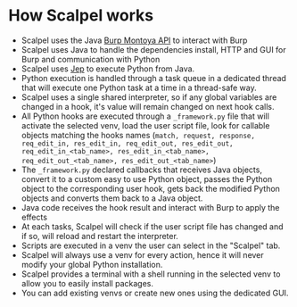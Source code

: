 # How Scalpel works

-   Scalpel uses the Java [Burp Montoya API](https://portswigger.net/burp/documentation/desktop/extensions) to interact with Burp
-   Scalpel uses Java to handle the dependencies install, HTTP and GUI for Burp and communication with Python
-   Scalpel uses [Jep](https://github.com/ninia/jep/) to execute Python from Java.
-   Python execution is handled through a task queue in a dedicated thread that will execute one Python task at a time in a thread-safe way.
-   Scalpel uses a single shared interpreter, so if any global variables are changed in a hook, it's value will remain changed on next hook calls.
-   All Python hooks are executed through a `_framework.py` file that will activate the selected venv, load the user script file, look for callable objects matching the hooks names (`match, request, response, req_edit_in, res_edit_in, req_edit_out, res_edit_out, req_edit_in_<tab_name>, res_edit_in_<tab_name>, req_edit_out_<tab_name>, res_edit_out_<tab_name>`)
-   The `_framework.py` declared callbacks that receives Java objects, convert it to a custom easy to use Python object, passes the Python object to the corresponding user hook, gets back the modified Python objects and converts them back to a Java object.
-   Java code receives the hook result and interact with Burp to apply the effects
-   At each tasks, Scalpel will check if the user script file has changed and if so, will reload and restart the interpreter.
-   Scripts are executed in a venv the user can select in the "Scalpel" tab.
-   Scalpel will always use a venv for every action, hence it will never modify your global Python installation.
-   Scalpel provides a terminal with a shell running in the selected venv to allow you to easily install packages.
-   You can add existing venvs or create new ones using the dedicated GUI.
